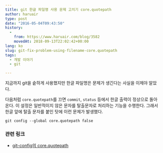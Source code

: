 ```yaml
---
title: git 한글 파일명 사용 문제 고치기 core.quotepath
author: haruair
type: post
date: "2016-05-04T09:43:50"
history:
  - 
    from: https://www.haruair.com/blog/3582
    movedAt: 2018-09-13T22:02:42+00:00
lang: ko
slug: git-fix-problem-using-filename-core.quotepath
tags:
  - 개발 이야기
  - git

---
```

지금까지 git을 숱하게 사용했지만 한글 파일명은 문제가 생긴다는 사실을 이제야 알았다.

다음처럼 `core.quotepath`를 끄면 `commit`, `status` 등에서 한글 출력이 정상으로 돌아온다. 이 설정은 일반적이지 않은 문자를 탈출문자로 처리하는 기능을 수행한다. 그래서 한글 앞에 탈출 문자를 붙인 탓에 이런 문제가 발생했다.

    git config --global core.quotepath false
    

### 관련 링크

  * [git-config의 core.quotepath][1]

 [1]: https://www.kernel.org/pub/software/scm/git/docs/git-config.html